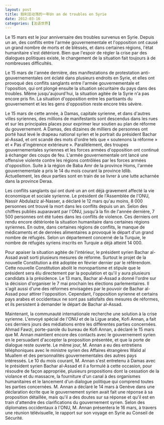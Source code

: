 ```yaml
---
layout: post
title: 叙利亚动荡的一年Un an de troubles en Syrie
date: 2012-03-16
categories: [法语世界]  
---
```


Le 15 mars est le jour anniversaire des troubles survenus en Syrie. Depuis un an, des conflits entre l'armée gouvernementale et l'opposition ont causé un grand nombre de morts et de bléssés, et dans certaines régions, l'état humanitaire s'est détérioré. Bien que l'espoir de régler la crise par des dialogues politiques existe, le changement de la situation fait toujours à de nombreuses difficultés.

Le 15 mars de l'année dernière, des manifestations de protestation anti-gouvernementales ont éclaté dans plusieurs endroits en Syrie, et elles ont provoqué des conflits sanglants entre l'armée gouvernementale et l'oposition, qui ont plongé ensuite la situation sécuritaire du pays dans des troubles. Même jusqu'aujourd'hui, la situation agitée de la Syrie n'a pas encore pris fin. La situation d'opposition entre les partisants du gouvernement et les les gens d'opposition reste encore très sévère.

Le 15 mars de cette année, à Damas, capitale syrienne, et dans d'autres villes syriennes, des millions de manifestants sont descendus dans les rues et sur les principales places pour exprimer leur soutien au plan de réforme du gouvernement. A Damas, des dizaines de milliers de personnes ont porté haut levé le drapeau national syrien et le portrait du président Bachar al-Assad, et ont scandé des mots d'ordre tels que « soutenons la réforme » et « Pas d'ingérence extérieure ». Parallèlement, des troupes gouvernementales syriennes et les forces armées d'opposition ont continué à échanger des coups de feu. L'armée gouvernementale ont lancé une offensive violente contre les régions contrôlées par les forces armées d'opposition. Suite à la région de Baba Amr de la province Homs, l'armée gouvernementale a pris le 14 du mois courant la province Idlib. Actuellement, les deux parties sont en train de se livrer à une lutte acharnée dans la province Deraa.

Les conflits sanglants qui ont duré un an ont déjà gravement affecté la vie économique et sociale syrienne. Le président de l'Assemblée de l'ONU, Nassir Abdulaziz al-Nasser, a déclaré le 12 mars qu'au moins, 8 000 personnes ont trouvé la mort dans les conflits depuis un an. Selon des chiffres publiés auparavant par l'ONU, jusqu'à la fin de l'année dernière, 7 500 personnes ont été tuées dans les conflits de violence. Ces derniers ont rendu encore détériorée la situation humanitaire dans certaines régions syriennes. En outre, dans certaines régions de conflits, le manque de médicaments et de denrées alimentaires a provoqué le départ d'un grand nombre de réfugiés. Selon un département concerné de la Turquie, le nombre de réfugiés syriens inscrits en Turquie a déjà atteint 14 000.

Pour apaiser la situation agitée de l'intérieur, le président syrien Bachar al-Assad avait sorti plusieurs mesures de réforme. Surtout le projet de la nouvelle Constitution a été adoptée en février dernier par le référendom. Cette nouvelle Constitution abolit le monopartisme et stipule que le président sera élu directement par la population et qu'il y aura plusieurs candidats à la présidence. Le 13 mars, Bachar al-Assad a donné l'ordre sur la décision d'organiser le 7 mai prochain les élections parlementaires. Il s'agit aussi d'une des réformes envisagées par le pouvoir de Bachar al-Assad pour attirer l'opposition. Cependant, l'opposition syrienne et certains pays arabes et occidentaux ne sont pas satisfaits des mesures de réformes, et ils persistent à demander le départ de Bachar al-Assad.

Maintenant, la communauté internationale recherche une solution à la crise syrienne. L'envoyé spécial de l'ONU et de la Ligue arabe, Kofi Annan, a fait ces derniers jours des médiations entre les différentes parties concernées. Ahmad Fawzi, porte-parole du bureau de Kofi Annan, a déclaré le 15 mars que M. Annan maintient encore des contacts avec le gouvernement syrien en le persuadant d'accepter la proposition présentée, et que la porte de dialogue reste ouverte. Le même jour, M. Annan a eu des entretiens téléphoniques avec le ministre syrien des Affaires étrangères Walid al Muallem et des personnalités gouvernementales des autres pays intéressés. Le 10 du mois courant, M. Annan s'est entretenu à Damas avec le président syrien Bachar al-Assad et il a formulé à cette occasion, pour résoudre de façon appropriée, plusieurs propositions dont la cessation de la violance et du massacre, la fourniture d'un canal à des organismes humanitaires et le lancement d'un dialogue politique qui comprend toutes les parties concernées. M. Annan a déclaré le 14 mars à Genève dans une déclaration écrite que le gouvernement syrien avait fait une réponse à sa proposition détaillée, mais qu'il a des doutes sur sa réponse et qu'il est en train d'attendre des clarifications du gouvernement syrien. Selon des diplomates occidentaux à l'ONU, M. Annan présentera le 16 mars, à travers une réunion télévisuelle, le rapport sur son voyage en Syrie au Conseil de Sécurité.
